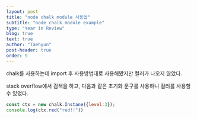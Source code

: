 ```yaml
---
layout: post
title: "node chalk module 사용법"
subtitle: "node chalk module example"
type: "Year in Review"
blog: true
text: true
author: "Taehyun"
post-header: true
order: 9
---
```


chalk를 사용하는데 import 후 사용방법대로 사용해봤지만 컬러가 나오지 않았다.

stack overflow에서 검색을 하고, 다음과 같은 초기화 문구를 사용하니 컬러를 사용할 수 있었다.

```js
const ctx = new chalk.Instane({level:3});
console.log(ctx.red("red!!"))
```
